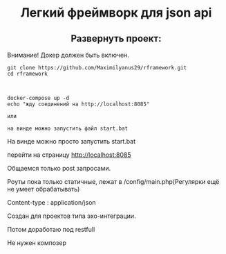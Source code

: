 <h1 align="center">Легкий фреймворк для json api</h1>

<h2 align="center">Развернуть проект:</h2>

Внимание! Докер должен быть включен.


```
git clone https://github.com/Maximilyanus29/rframework.git
cd rframework



```

```
docker-compose up -d
echo "жду соединений на http://localhost:8085"

или

на винде можно запустить файл start.bat
```

На винде можно просто запустить start.bat

перейти на страницу <a href="http://localhost:8085">http://localhost:8085</a>

<p>Общаемся только post запросами.</p>

<p>Роуты пока только статичные, лежат в /config/main.php(Регулярки ещё не умеет обрабатывать)</p>

<p>Content-type : application/json</p>

<p>Создан для проектов типа эхо-интеграции.</p>

<p>Потом доработаю под restfull</p>

<p>Не нужен композер</p>



